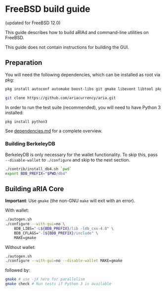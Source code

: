 FreeBSD build guide
======================
(updated for FreeBSD 12.0)

This guide describes how to build aRIAd and command-line utilities on FreeBSD.

This guide does not contain instructions for building the GUI.

## Preparation

You will need the following dependencies, which can be installed as root via pkg:

```bash
pkg install autoconf automake boost-libs git gmake libevent libtool pkgconf

git clone https://github.com/ariacurrency/aria.git
```

In order to run the test suite (recommended), you will need to have Python 3 installed:

```bash
pkg install python3
```

See [dependencies.md](dependencies.md) for a complete overview.

### Building BerkeleyDB

BerkeleyDB is only necessary for the wallet functionality. To skip this, pass
`--disable-wallet` to `./configure` and skip to the next section.

```bash
./contrib/install_db4.sh `pwd`
export BDB_PREFIX="$PWD/db4"
```

## Building aRIA Core

**Important**: Use `gmake` (the non-GNU `make` will exit with an error).

With wallet:
```bash
./autogen.sh
./configure --with-gui=no \
    BDB_LIBS="-L${BDB_PREFIX}/lib -ldb_cxx-4.8" \
    BDB_CFLAGS="-I${BDB_PREFIX}/include" \
    MAKE=gmake
```

Without wallet:
```bash
./autogen.sh
./configure --with-gui=no --disable-wallet MAKE=gmake
```

followed by:

```bash
gmake # use -jX here for parallelism
gmake check # Run tests if Python 3 is available
```
